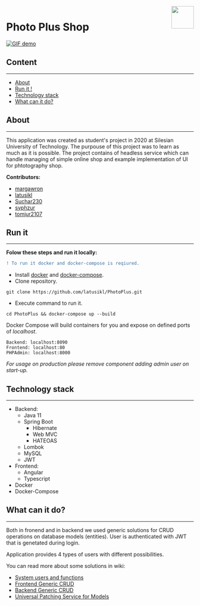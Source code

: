 <img src="res/logo.png" align="right" height="60">

Photo Plus Shop
======================

[![GIF demo](res/about.gif)](https://www.youtube.com/watch?v=lcaKMNPizFM)



## Content
---

- [About](#about)
- [Run it !](#run-it)
- [Technology stack](#technology-stack)
- [What can it do?](#what-can-it-do)


## About
---

This application was created as student's project in 2020 at Silesian University of Technology. The purpouse of this project was to learn as much as it is possible. The project contains of headless service which can handle managing of simple online shop and example implementation of UI for phtotography shop.

**Contributors:**
- [margawron](https://github.com/margawron)
- [latusikl](https://github.com/latusikl)
- [Suchar230](https://github.com/Suchar230)
- [syphzur](https://github.com/syphzur)
- [tomjur2107](https://github.com/tomjur2107)
  
## Run it
---

**Folow these steps and run it locally:**
```diff
! To run it docker and docker-compose is reqiured.
```
- Install [docker](https://docs.docker.com/get-docker/) and [docker-compose](https://docs.docker.com/compose/install/).
- Clone repository.
```shell
git clone https://github.com/latusikl/PhotoPlus.git
```
- Execute command to run it.
```shell
cd PhotoPlus && docker-compose up --build
```

Docker Compose will build containers for you and expose on defined ports of *localhost*.

```
Backend: localhost:8090
Frontend: localhost:80
PHPAdmin: localhost:8000
```

*For usage on production please remove component adding admin user on start-up.*

## Technology stack
---
  - Backend:
    - Java 11
    - Spring Boot
      - Hibernate
      - Web MVC
      - HATEOAS
    - Lombok
    - MySQL
    - JWT
  - Frontend:
    - Angular
    - Typescript
  - Docker
  - Docker-Compose

## What can it do?
---
Both in fronend and in backend we used generic solutions for CRUD operations on database models (entities). User is authenticated with JWT that is genetated during login.

Application provides 4 types of users with different possibilities.

You can read more about some solutions in wiki:

 - [System users and functions](https://github.com/latusikl/PhotoPlus/wiki/System-Users-and-Functionalities)
 - [Frontend Generic CRUD](https://github.com/latusikl/PhotoPlus/wiki/How-Frontend-CRUD-generic-service-works%3F)
 - [Backend Generic CRUD](https://github.com/latusikl/PhotoPlus/wiki/How-Backend-CRUD-generic-service-works%3F)
 - [Universal Patching Service for Models](https://github.com/latusikl/PhotoPlus/wiki/How-ModelPatchService-works%3F)

